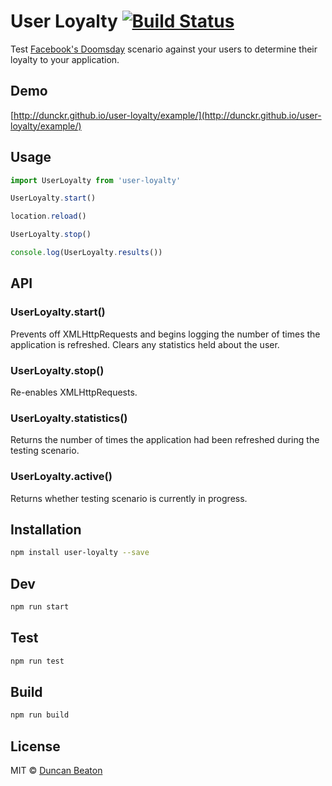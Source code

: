 # User Loyalty [![Build Status](https://travis-ci.org/dunckr/user-loyalty.svg)](https://travis-ci.org/dunckr/user-loyalty)

Test [Facebook's Doomsday](http://www.theverge.com/2016/1/4/10708356/facebook-is-preparing-for-android-doomsday) scenario against your users to determine their loyalty to your application.

## Demo

[http://dunckr.github.io/user-loyalty/example/](http://dunckr.github.io/user-loyalty/example/)

## Usage

```js
import UserLoyalty from 'user-loyalty'

UserLoyalty.start()

location.reload()

UserLoyalty.stop()

console.log(UserLoyalty.results())
```

## API

### UserLoyalty.start()

Prevents off XMLHttpRequests and begins logging the number of times the application is refreshed. Clears any statistics held about the user.

### UserLoyalty.stop()

Re-enables XMLHttpRequests.

### UserLoyalty.statistics()

Returns the number of times the application had been refreshed during the testing scenario.

### UserLoyalty.active()

Returns whether testing scenario is currently in progress.

## Installation

```sh
npm install user-loyalty --save
```

## Dev

```sh
npm run start
```

## Test

```sh
npm run test
```

## Build

```sh
npm run build
```

## License

MIT © [Duncan Beaton](http://dunckr.com)

